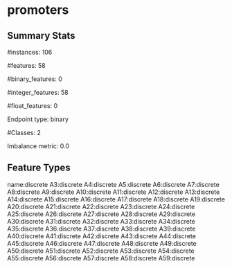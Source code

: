 # promoters

## Summary Stats

#instances: 106

#features: 58

  #binary_features: 0

  #integer_features: 58

  #float_features: 0

Endpoint type: binary

#Classes: 2

Imbalance metric: 0.0

## Feature Types

 name:discrete
A3:discrete
A4:discrete
A5:discrete
A6:discrete
A7:discrete
A8:discrete
A9:discrete
A10:discrete
A11:discrete
A12:discrete
A13:discrete
A14:discrete
A15:discrete
A16:discrete
A17:discrete
A18:discrete
A19:discrete
A20:discrete
A21:discrete
A22:discrete
A23:discrete
A24:discrete
A25:discrete
A26:discrete
A27:discrete
A28:discrete
A29:discrete
A30:discrete
A31:discrete
A32:discrete
A33:discrete
A34:discrete
A35:discrete
A36:discrete
A37:discrete
A38:discrete
A39:discrete
A40:discrete
A41:discrete
A42:discrete
A43:discrete
A44:discrete
A45:discrete
A46:discrete
A47:discrete
A48:discrete
A49:discrete
A50:discrete
A51:discrete
A52:discrete
A53:discrete
A54:discrete
A55:discrete
A56:discrete
A57:discrete
A58:discrete
A59:discrete

